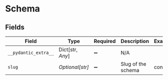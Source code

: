 # Schema


## Fields

| Field                | Type                 | Required             | Description          | Example              |
| -------------------- | -------------------- | -------------------- | -------------------- | -------------------- |
| `__pydantic_extra__` | Dict[str, *Any*]     | :heavy_minus_sign:   | N/A                  |                      |
| `slug`               | *Optional[str]*      | :heavy_minus_sign:   | Slug of the schema   | contact              |